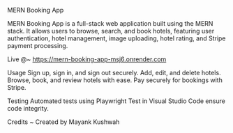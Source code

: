MERN Booking App

MERN Booking App is a full-stack web application built using the MERN stack. It allows users to browse, search, and book hotels, featuring user authentication, hotel management, image uploading, hotel rating, and Stripe payment processing.

Live @~ https://mern-booking-app-msj6.onrender.com

Usage
Sign up, sign in, and sign out securely.
Add, edit, and delete hotels.
Browse, book, and review hotels with ease.
Pay securely for bookings with Stripe.

Testing
Automated tests using Playwright Test in Visual Studio Code ensure code integrity.

Credits
~ Created by Mayank Kushwah
